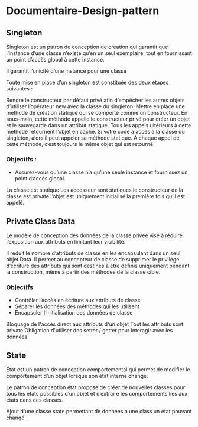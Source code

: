 # Documentaire-Design-pattern

## Singleton

Singleton est un patron de conception de création qui garantit que l’instance d’une classe n’existe qu’en un seul exemplaire, tout en fournissant un point d’accès global à cette instance.

Il garantit l’unicité d’une instance pour une classe

Toute mise en place d’un singleton est constituée des deux étapes suivantes :

Rendre le constructeur par défaut privé afin d’empêcher les autres objets d’utiliser l’opérateur new avec la classe du singleton.
Mettre en place une méthode de création statique qui se comporte comme un constructeur. En sous-main, cette méthode appelle le constructeur privé pour créer un objet et le sauvegarde dans un attribut statique. Tous les appels ultérieurs à cette méthode retournent l’objet en cache.
Si votre code a accès à la classe du singleton, alors il peut appeler sa méthode statique. À chaque appel de cette méthode, c’est toujours le même objet qui est retourné.

### Objectifs : 

- Assurez-vous qu’une classe n’a qu’une seule instance et fournissez un point d’accès global.

La classe est statique
Les accesseur sont statiques
le constructeur de la classe est private
l’objet est uniquement initialisé la première fois qu’il est appelé.

## Private Class Data

Le modèle de conception des données de la classe privée vise à réduire l’exposition aux attributs en limitant leur visibilité.

Il réduit le nombre d’attributs de classe en les encapsulant dans un seul objet Data. Il permet au concepteur de classe de supprimer le privilège d’écriture des attributs qui sont destinés à être définis uniquement pendant la construction, même à partir des méthodes de la classe cible.

### Objectifs

- Contrôler l’accès en écriture aux attributs de classe
- Séparer les données des méthodes qui les utilisent
- Encapsuler l’initialisation des données de classe

Bloquage de l'accès direct aux attributs d'un objet
Tout les attributs sont private
Obligation d'utiliser des setter / getter pour interagir avec les données
 
## State

État est un patron de conception comportemental qui permet de modifier le comportement d’un objet lorsque son état interne change.

Le patron de conception état propose de créer de nouvelles classes pour tous les états possibles d’un objet et d’extraire les comportements liés aux états dans ces classes.

Ajout d'une classe state permettant de données a une class un état pouvant changé 


